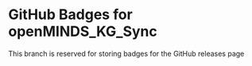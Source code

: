# GitHub Badges for openMINDS_KG_Sync

This branch is reserved for storing badges for the GitHub releases page
